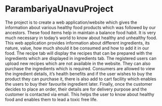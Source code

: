# ParambariyaUnavuProject
The project is to create a web application/website which gives the information about various healthy food products which was followed by our ancestors. These food items help in maintain a balance food habit.  It is very much necessary in today’s world to know about healthy and unhealthy food. This web application provides information about different ingredients, its nature, value, how much should it be consumed and how to add it in our food. The recipe tab will display the recipes that can be prepared with the ingredients which are displayed in ingredients tab. The registered users can upload new recipes which are not available in the website. They can also purchase the ingredients which is required. Consumers are allowed to view the ingredient details, it’s health benefits and if the user wishes to buy the product they can purchase it, there is also add to cart facility which enables the users to buy their favourite ingredient later. Finally, once the customer decides to place an order, their details are for delivery purpose and the customer is contacted via email. This helps the user to know about healthy food and enables them to lead a toxic free life.
